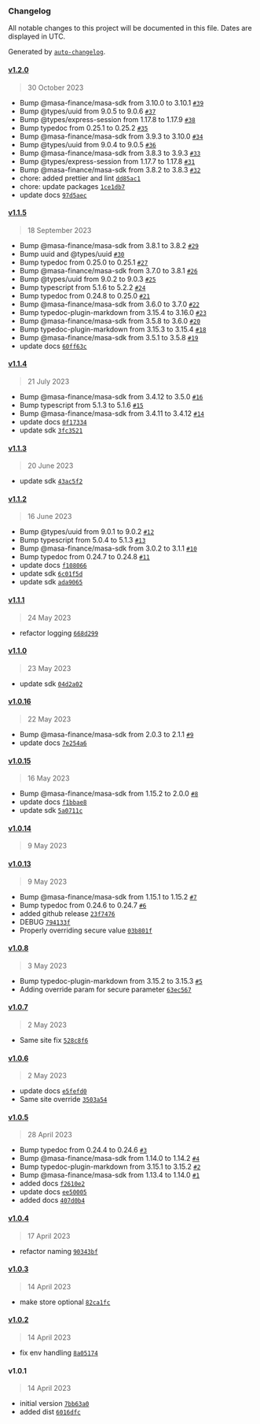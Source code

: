 ### Changelog

All notable changes to this project will be documented in this file. Dates are displayed in UTC.

Generated by [`auto-changelog`](https://github.com/CookPete/auto-changelog).

#### [v1.2.0](https://github.com/masa-finance/masa-express/compare/v1.1.5...v1.2.0)

> 30 October 2023

- Bump @masa-finance/masa-sdk from 3.10.0 to 3.10.1 [`#39`](https://github.com/masa-finance/masa-express/pull/39)
- Bump @types/uuid from 9.0.5 to 9.0.6 [`#37`](https://github.com/masa-finance/masa-express/pull/37)
- Bump @types/express-session from 1.17.8 to 1.17.9 [`#38`](https://github.com/masa-finance/masa-express/pull/38)
- Bump typedoc from 0.25.1 to 0.25.2 [`#35`](https://github.com/masa-finance/masa-express/pull/35)
- Bump @masa-finance/masa-sdk from 3.9.3 to 3.10.0 [`#34`](https://github.com/masa-finance/masa-express/pull/34)
- Bump @types/uuid from 9.0.4 to 9.0.5 [`#36`](https://github.com/masa-finance/masa-express/pull/36)
- Bump @masa-finance/masa-sdk from 3.8.3 to 3.9.3 [`#33`](https://github.com/masa-finance/masa-express/pull/33)
- Bump @types/express-session from 1.17.7 to 1.17.8 [`#31`](https://github.com/masa-finance/masa-express/pull/31)
- Bump @masa-finance/masa-sdk from 3.8.2 to 3.8.3 [`#32`](https://github.com/masa-finance/masa-express/pull/32)
- chore: added prettier and lint [`dd85ac1`](https://github.com/masa-finance/masa-express/commit/dd85ac1ce07b41c0ab047c488f047c5e17d53c4d)
- chore: update packages [`1ce1db7`](https://github.com/masa-finance/masa-express/commit/1ce1db7c990fed423865c0aca0f8c299d189c1af)
- update docs [`97d5aec`](https://github.com/masa-finance/masa-express/commit/97d5aecb77bc023ce075d21eba7b64a5d49e1108)

#### [v1.1.5](https://github.com/masa-finance/masa-express/compare/v1.1.4...v1.1.5)

> 18 September 2023

- Bump @masa-finance/masa-sdk from 3.8.1 to 3.8.2 [`#29`](https://github.com/masa-finance/masa-express/pull/29)
- Bump uuid and @types/uuid [`#30`](https://github.com/masa-finance/masa-express/pull/30)
- Bump typedoc from 0.25.0 to 0.25.1 [`#27`](https://github.com/masa-finance/masa-express/pull/27)
- Bump @masa-finance/masa-sdk from 3.7.0 to 3.8.1 [`#26`](https://github.com/masa-finance/masa-express/pull/26)
- Bump @types/uuid from 9.0.2 to 9.0.3 [`#25`](https://github.com/masa-finance/masa-express/pull/25)
- Bump typescript from 5.1.6 to 5.2.2 [`#24`](https://github.com/masa-finance/masa-express/pull/24)
- Bump typedoc from 0.24.8 to 0.25.0 [`#21`](https://github.com/masa-finance/masa-express/pull/21)
- Bump @masa-finance/masa-sdk from 3.6.0 to 3.7.0 [`#22`](https://github.com/masa-finance/masa-express/pull/22)
- Bump typedoc-plugin-markdown from 3.15.4 to 3.16.0 [`#23`](https://github.com/masa-finance/masa-express/pull/23)
- Bump @masa-finance/masa-sdk from 3.5.8 to 3.6.0 [`#20`](https://github.com/masa-finance/masa-express/pull/20)
- Bump typedoc-plugin-markdown from 3.15.3 to 3.15.4 [`#18`](https://github.com/masa-finance/masa-express/pull/18)
- Bump @masa-finance/masa-sdk from 3.5.1 to 3.5.8 [`#19`](https://github.com/masa-finance/masa-express/pull/19)
- update docs [`60ff63c`](https://github.com/masa-finance/masa-express/commit/60ff63c7baa12867c0c6db8af2a5a6f353933f3c)

#### [v1.1.4](https://github.com/masa-finance/masa-express/compare/v1.1.3...v1.1.4)

> 21 July 2023

- Bump @masa-finance/masa-sdk from 3.4.12 to 3.5.0 [`#16`](https://github.com/masa-finance/masa-express/pull/16)
- Bump typescript from 5.1.3 to 5.1.6 [`#15`](https://github.com/masa-finance/masa-express/pull/15)
- Bump @masa-finance/masa-sdk from 3.4.11 to 3.4.12 [`#14`](https://github.com/masa-finance/masa-express/pull/14)
- update docs [`0f17334`](https://github.com/masa-finance/masa-express/commit/0f17334b634f4b8507873dd7053dc81c98375bed)
- update sdk [`3fc3521`](https://github.com/masa-finance/masa-express/commit/3fc352167d51dbb3e50cc39134c1ca3a4463dc6b)

#### [v1.1.3](https://github.com/masa-finance/masa-express/compare/v1.1.2...v1.1.3)

> 20 June 2023

- update sdk [`43ac5f2`](https://github.com/masa-finance/masa-express/commit/43ac5f2816abe7e4c4187f9f9c248a6cadfae214)

#### [v1.1.2](https://github.com/masa-finance/masa-express/compare/v1.1.1...v1.1.2)

> 16 June 2023

- Bump @types/uuid from 9.0.1 to 9.0.2 [`#12`](https://github.com/masa-finance/masa-express/pull/12)
- Bump typescript from 5.0.4 to 5.1.3 [`#13`](https://github.com/masa-finance/masa-express/pull/13)
- Bump @masa-finance/masa-sdk from 3.0.2 to 3.1.1 [`#10`](https://github.com/masa-finance/masa-express/pull/10)
- Bump typedoc from 0.24.7 to 0.24.8 [`#11`](https://github.com/masa-finance/masa-express/pull/11)
- update docs [`f108066`](https://github.com/masa-finance/masa-express/commit/f1080663f151e85b4e885ec98e369e4e78fc6b1f)
- update sdk [`6c01f5d`](https://github.com/masa-finance/masa-express/commit/6c01f5dfcf3c0fab84d1db02f26871fd0563c828)
- update sdk [`ada9065`](https://github.com/masa-finance/masa-express/commit/ada9065e33199708c64c6c88b87cfa964fd8edf9)

#### [v1.1.1](https://github.com/masa-finance/masa-express/compare/v1.1.0...v1.1.1)

> 24 May 2023

- refactor logging [`668d299`](https://github.com/masa-finance/masa-express/commit/668d2997923eac13ce9ac38e83841f5c536a419e)

#### [v1.1.0](https://github.com/masa-finance/masa-express/compare/v1.0.16...v1.1.0)

> 23 May 2023

- update sdk [`04d2a02`](https://github.com/masa-finance/masa-express/commit/04d2a02e17511a936d712f944997509b12ebc9df)

#### [v1.0.16](https://github.com/masa-finance/masa-express/compare/v1.0.15...v1.0.16)

> 22 May 2023

- Bump @masa-finance/masa-sdk from 2.0.3 to 2.1.1 [`#9`](https://github.com/masa-finance/masa-express/pull/9)
- update docs [`7e254a6`](https://github.com/masa-finance/masa-express/commit/7e254a61a7159355fbb96e2ec7d4ea37f48424ee)

#### [v1.0.15](https://github.com/masa-finance/masa-express/compare/v1.0.14...v1.0.15)

> 16 May 2023

- Bump @masa-finance/masa-sdk from 1.15.2 to 2.0.0 [`#8`](https://github.com/masa-finance/masa-express/pull/8)
- update docs [`f1bbae8`](https://github.com/masa-finance/masa-express/commit/f1bbae8547009131c1315423def53ae360c9f25f)
- update sdk [`5a0711c`](https://github.com/masa-finance/masa-express/commit/5a0711ca6e3820baf559e26a2a2bc6d1883e1d42)

#### [v1.0.14](https://github.com/masa-finance/masa-express/compare/v1.0.13...v1.0.14)

> 9 May 2023

#### [v1.0.13](https://github.com/masa-finance/masa-express/compare/v1.0.8...v1.0.13)

> 9 May 2023

- Bump @masa-finance/masa-sdk from 1.15.1 to 1.15.2 [`#7`](https://github.com/masa-finance/masa-express/pull/7)
- Bump typedoc from 0.24.6 to 0.24.7 [`#6`](https://github.com/masa-finance/masa-express/pull/6)
- added github release [`23f7476`](https://github.com/masa-finance/masa-express/commit/23f747651e05ec4b3f06a07f9cbe97e023e00152)
- DEBUG [`794133f`](https://github.com/masa-finance/masa-express/commit/794133f641d1b140862a99dbbe4dc66505a76077)
- Properly overriding secure value [`03b801f`](https://github.com/masa-finance/masa-express/commit/03b801f3a7a7796d28574fd669311a4724b840a1)

#### [v1.0.8](https://github.com/masa-finance/masa-express/compare/v1.0.7...v1.0.8)

> 3 May 2023

- Bump typedoc-plugin-markdown from 3.15.2 to 3.15.3 [`#5`](https://github.com/masa-finance/masa-express/pull/5)
- Adding override param for secure parameter [`63ec567`](https://github.com/masa-finance/masa-express/commit/63ec567e832cfb62213bb9e3a5cf6683dae9698f)

#### [v1.0.7](https://github.com/masa-finance/masa-express/compare/v1.0.6...v1.0.7)

> 2 May 2023

- Same site fix [`528c8f6`](https://github.com/masa-finance/masa-express/commit/528c8f62ed41247bf0460cb10629be9d8c6d8203)

#### [v1.0.6](https://github.com/masa-finance/masa-express/compare/v1.0.5...v1.0.6)

> 2 May 2023

- update docs [`e5fefd0`](https://github.com/masa-finance/masa-express/commit/e5fefd0d925d0494749e53d7da37032a4bb89f39)
- Same site override [`3503a54`](https://github.com/masa-finance/masa-express/commit/3503a548a61ef8768060ee1ebd575316af0ab434)

#### [v1.0.5](https://github.com/masa-finance/masa-express/compare/v1.0.4...v1.0.5)

> 28 April 2023

- Bump typedoc from 0.24.4 to 0.24.6 [`#3`](https://github.com/masa-finance/masa-express/pull/3)
- Bump @masa-finance/masa-sdk from 1.14.0 to 1.14.2 [`#4`](https://github.com/masa-finance/masa-express/pull/4)
- Bump typedoc-plugin-markdown from 3.15.1 to 3.15.2 [`#2`](https://github.com/masa-finance/masa-express/pull/2)
- Bump @masa-finance/masa-sdk from 1.13.4 to 1.14.0 [`#1`](https://github.com/masa-finance/masa-express/pull/1)
- added docs [`f2610e2`](https://github.com/masa-finance/masa-express/commit/f2610e2c7aa6d65acc2ef23dc41d6dd40d0b8bee)
- update docs [`ee50005`](https://github.com/masa-finance/masa-express/commit/ee50005c7f6a64a48883760d3ccfd205863f49c2)
- added docs [`407d0b4`](https://github.com/masa-finance/masa-express/commit/407d0b46b86dee0a6b901449a2a6486160db1dab)

#### [v1.0.4](https://github.com/masa-finance/masa-express/compare/v1.0.3...v1.0.4)

> 17 April 2023

- refactor naming [`90343bf`](https://github.com/masa-finance/masa-express/commit/90343bf271db13b0cf4c53a8363d27ef35ef21c8)

#### [v1.0.3](https://github.com/masa-finance/masa-express/compare/v1.0.2...v1.0.3)

> 14 April 2023

- make store optional [`82ca1fc`](https://github.com/masa-finance/masa-express/commit/82ca1fc2c9d7c61088be8e12180ad86d823700d4)

#### [v1.0.2](https://github.com/masa-finance/masa-express/compare/v1.0.1...v1.0.2)

> 14 April 2023

- fix env handling [`8a05174`](https://github.com/masa-finance/masa-express/commit/8a05174ba23ee15e324b296ccba1808dd0c077f9)

#### v1.0.1

> 14 April 2023

- initial version [`7bb63a0`](https://github.com/masa-finance/masa-express/commit/7bb63a06274444c37308736d3be0cee4cc2bd181)
- added dist [`6016dfc`](https://github.com/masa-finance/masa-express/commit/6016dfcba01032d2b95eb4222a61e31c02a8b726)
